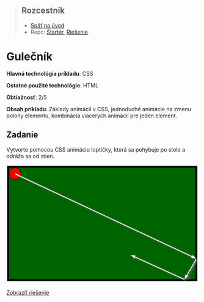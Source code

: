 <div class="hidden">

> ## Rozcestník
> - [Späť na úvod](../../README.md)
> - Repo: [Štartér](/../../tree/main/css/css-lopticka), [Riešenie](/../../tree/solution/css/css-lopticka).
</div>

# Gulečník
<div class="info"> 

**Hlavná technológia príkladu**: CSS

**Ostatné použité technológie**: HTML

**Obtiažnosť**: 2/5

**Obsah príkladu**: Základy animácií v CSS, jednoduché animácie na zmenu polohy elementu, kombinácia viacerých animácií pre jeden element.
</div>

## Zadanie

Vytvorte pomocou CSS animáciu loptičky, ktorá sa pohybuje po stole a odráža sa od stien.

![Zadanie príkladu Gulečník](images_pool/zadanie.png)

<div class="hidden">

[Zobraziť riešenie](riesenie.md)
</div>